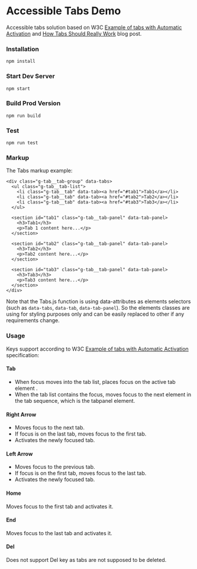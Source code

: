 # Accessible Tabs Demo

Accessible tabs solution based on W3C [Example of tabs with Automatic Activation](https://www.w3.org/TR/wai-aria-practices/examples/tabs/tabs-1/tabs.html) and [How Tabs Should Really Work](https://cliener.tumblr.com/post/139412933763/how-tabs-should-really-work) blog post.


### Installation

```
npm install
```

### Start Dev Server

```
npm start
```

### Build Prod Version

```
npm run build
```

### Test

```
npm run test
```

### Markup

The Tabs markup example:

```
<div class="g-tab__tab-group" data-tabs>
  <ul class="g-tab__tab-list">
    <li class="g-tab__tab" data-tab><a href="#tab1">Tab1</a></li>
    <li class="g-tab__tab" data-tab><a href="#tab2">Tab2</a></li>
    <li class="g-tab__tab" data-tab><a href="#tab3">Tab3</a></li>
  </ul>

  <section id="tab1" class="g-tab__tab-panel" data-tab-panel>
    <h3>Tab1</h3>
    <p>Tab 1 content here...</p>
  </section>

  <section id="tab2" class="g-tab__tab-panel" data-tab-panel>
    <h3>Tab2</h3>
    <p>Tab2 content here...</p>
  </section>

  <section id="tab3" class="g-tab__tab-panel" data-tab-panel>
    <h3>Tab3</h3>
    <p>Tab3 content here...</p>
  </section>
</div>
```

Note that the Tabs.js function is using data-attributes as elements selectors (such as `data-tabs`, `data-tab`, `data-tab-panel`). So the elements classes are using for styling purposes only and can be easily replaced to other if any requirements change.

### Usage
Keys support according to W3C [Example of tabs with Automatic Activation](https://www.w3.org/TR/wai-aria-practices/examples/tabs/tabs-1/tabs.html) specification:

#### Tab
- When focus moves into the tab list, places focus on the active tab element .
- When the tab list contains the focus, moves focus to the next element in the tab sequence, which is the tabpanel element.

#### Right Arrow
- Moves focus to the next tab.
- If focus is on the last tab, moves focus to the first tab.
- Activates the newly focused tab.

#### Left Arrow
- Moves focus to the previous tab.
- If focus is on the first tab, moves focus to the last tab.
- Activates the newly focused tab.

#### Home 
Moves focus to the first tab and activates it.

#### End 
Moves focus to the last tab and activates it.

#### Del
Does not support Del key as tabs are not supposed to be deleted.


